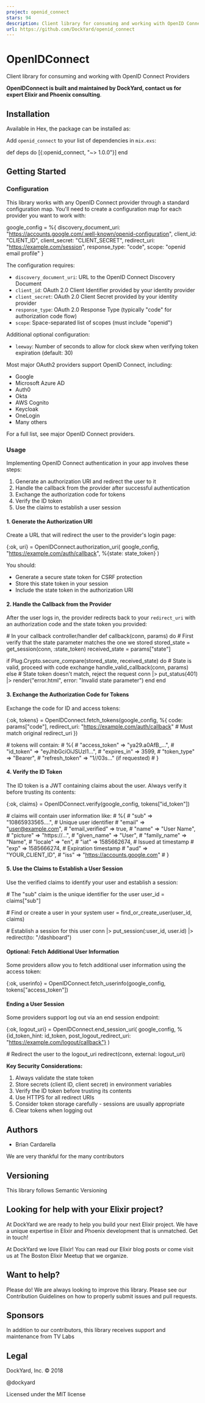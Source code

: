 ```yaml
---
project: openid_connect
stars: 94
description: Client library for consuming and working with OpenID Connect Providers
url: https://github.com/DockYard/openid_connect
---
```


OpenIDConnect
=============

Client library for consuming and working with OpenID Connect Providers

**OpenIDConnect is built and maintained by DockYard, contact us for expert Elixir and Phoenix consulting**.

Installation
------------

Available in Hex, the package can be installed as:

Add `openid_connect` to your list of dependencies in `mix.exs`:

def deps do
  \[{:openid\_connect, "~> 1.0.0"}\]
end

Getting Started
---------------

### Configuration

This library works with any OpenID Connect provider through a standard configuration map. You'll need to create a configuration map for each provider you want to work with:

google\_config \= %{
  discovery\_document\_uri: "https://accounts.google.com/.well-known/openid-configuration",
  client\_id: "CLIENT\_ID",
  client\_secret: "CLIENT\_SECRET",
  redirect\_uri: "https://example.com/session",
  response\_type: "code",
  scope: "openid email profile"
}

The configuration requires:

-   `discovery_document_uri`: URL to the OpenID Connect Discovery Document
-   `client_id`: OAuth 2.0 Client Identifier provided by your identity provider
-   `client_secret`: OAuth 2.0 Client Secret provided by your identity provider
-   `response_type`: OAuth 2.0 Response Type (typically "code" for authorization code flow)
-   `scope`: Space-separated list of scopes (must include "openid")

Additional optional configuration:

-   `leeway`: Number of seconds to allow for clock skew when verifying token expiration (default: 30)

Most major OAuth2 providers support OpenID Connect, including:

-   Google
-   Microsoft Azure AD
-   Auth0
-   Okta
-   AWS Cognito
-   Keycloak
-   OneLogin
-   Many others

For a full list, see major OpenID Connect providers.

### Usage

Implementing OpenID Connect authentication in your app involves these steps:

1.  Generate an authorization URI and redirect the user to it
2.  Handle the callback from the provider after successful authentication
3.  Exchange the authorization code for tokens
4.  Verify the ID token
5.  Use the claims to establish a user session

#### 1\. Generate the Authorization URI

Create a URL that will redirect the user to the provider's login page:

{:ok, uri} \= OpenIDConnect.authorization\_uri(
  google\_config,
  "https://example.com/auth/callback",
  %{state: state\_token}
)

You should:

-   Generate a secure state token for CSRF protection
-   Store this state token in your session
-   Include the state token in the authorization URI

#### 2\. Handle the Callback from the Provider

After the user logs in, the provider redirects back to your `redirect_uri` with an authorization code and the state token you provided:

\# In your callback controller/handler
def callback(conn, params) do
  \# First verify that the state parameter matches the one we stored
  stored\_state \= get\_session(conn, :state\_token)
  received\_state \= params\["state"\]
  
  if Plug.Crypto.secure\_compare(stored\_state, received\_state) do
    \# State is valid, proceed with code exchange
    handle\_valid\_callback(conn, params)
  else
    \# State token doesn't match, reject the request
    conn
    |> put\_status(401)
    |> render("error.html", error: "Invalid state parameter")
  end
end

#### 3\. Exchange the Authorization Code for Tokens

Exchange the code for ID and access tokens:

{:ok, tokens} \= OpenIDConnect.fetch\_tokens(google\_config, %{
  code: params\["code"\],
  redirect\_uri: "https://example.com/auth/callback"  \# Must match original redirect\_uri
})

\# tokens will contain:
\# %{
\#   "access\_token" => "ya29.a0AfB\_...",
\#   "id\_token" => "eyJhbGciOiJSUzI1...",
\#   "expires\_in" => 3599,
\#   "token\_type" => "Bearer",
\#   "refresh\_token" => "1//03s..." (if requested)
\# }

#### 4\. Verify the ID Token

The ID token is a JWT containing claims about the user. Always verify it before trusting its contents:

{:ok, claims} \= OpenIDConnect.verify(google\_config, tokens\["id\_token"\])

\# claims will contain user information like:
\# %{
\#   "sub" => "10865933565....",  # Unique user identifier
\#   "email" => "user@example.com",
\#   "email\_verified" => true,
\#   "name" => "User Name",
\#   "picture" => "https://...",
\#   "given\_name" => "User",
\#   "family\_name" => "Name",
\#   "locale" => "en",
\#   "iat" => 1585662674,  # Issued at timestamp
\#   "exp" => 1585666274,  # Expiration timestamp
\#   "aud" => "YOUR\_CLIENT\_ID",
\#   "iss" => "https://accounts.google.com"
\# }

#### 5\. Use the Claims to Establish a User Session

Use the verified claims to identify your user and establish a session:

\# The "sub" claim is the unique identifier for the user
user\_id \= claims\["sub"\]

\# Find or create a user in your system
user \= find\_or\_create\_user(user\_id, claims)

\# Establish a session for this user
conn
|> put\_session(:user\_id, user.id)
|> redirect(to: "/dashboard")

#### Optional: Fetch Additional User Information

Some providers allow you to fetch additional user information using the access token:

{:ok, userinfo} \= OpenIDConnect.fetch\_userinfo(google\_config, tokens\["access\_token"\])

#### Ending a User Session

Some providers support log out via an end session endpoint:

{:ok, logout\_uri} \= OpenIDConnect.end\_session\_uri(
  google\_config,
  %{id\_token\_hint: id\_token, post\_logout\_redirect\_uri: "https://example.com/logout/callback"}
)

\# Redirect the user to the logout\_uri
redirect(conn, external: logout\_uri)

**Key Security Considerations:**

1.  Always validate the state token
2.  Store secrets (client ID, client secret) in environment variables
3.  Verify the ID token before trusting its contents
4.  Use HTTPS for all redirect URIs
5.  Consider token storage carefully - sessions are usually appropriate
6.  Clear tokens when logging out

Authors
-------

-   Brian Cardarella

We are very thankful for the many contributors

Versioning
----------

This library follows Semantic Versioning

Looking for help with your Elixir project?
------------------------------------------

At DockYard we are ready to help you build your next Elixir project. We have a unique expertise in Elixir and Phoenix development that is unmatched. Get in touch!

At DockYard we love Elixir! You can read our Elixir blog posts or come visit us at The Boston Elixir Meetup that we organize.

Want to help?
-------------

Please do! We are always looking to improve this library. Please see our Contribution Guidelines on how to properly submit issues and pull requests.

Sponsors
--------

In addition to our contributors, this library receives support and maintenance from TV Labs

Legal
-----

DockYard, Inc. © 2018

@dockyard

Licensed under the MIT license
